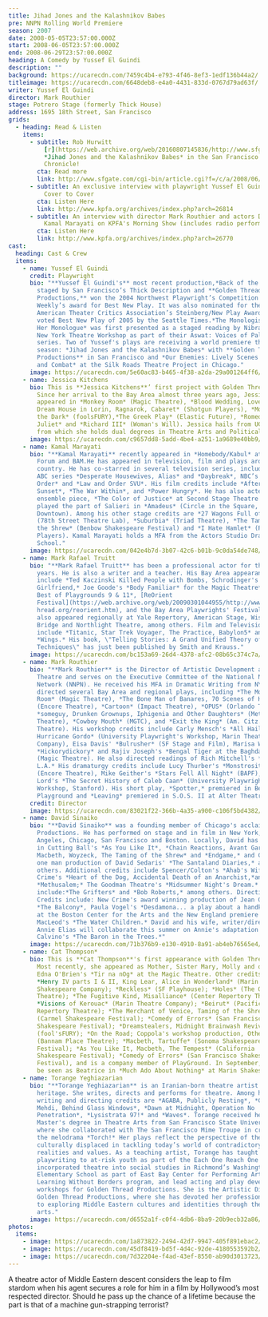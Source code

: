 ```yaml
---
title: Jihad Jones and the Kalashnikov Babes
pre: NNPN Rolling World Premiere
season: 2007
date: 2008-05-05T23:57:00.000Z
start: 2008-06-05T23:57:00.000Z
end: 2008-06-29T23:57:00.000Z
heading: A Comedy by Yussef El Guindi
description: ""
background: https://ucarecdn.com/7459c4b4-e793-4f46-8ef3-1edf136b44a2/
titleimage: https://ucarecdn.com/6648deb8-e4a0-4431-833d-0767d79ad63f/
writer: Yussef El Guindi
director: Mark Routhier
stage: Potrero Stage (formerly Thick House)
address: 1695 18th Street, San Francisco
grids:
  - heading: Read & Listen
    items:
      - subtitle: Rob Hurwitt
          [r](https://web.archive.org/web/20160807145836/http://www.sfgate.com/cgi-bin/article.cgi?f=/c/a/2008/06/09/DD3D114O40.DTL)eviews
          *Jihad Jones and the Kalashnikov Babes* in the San Francisco
          Chronicle!
        cta: Read more
        link: http://www.sfgate.com/cgi-bin/article.cgi?f=/c/a/2008/06/09/DD3D114O40.DTL
      - subtitle: An exclusive interview with playwright Yussef El Guindi on KPFA's
          Cover to Cover
        cta: Listen Here
        link: http://www.kpfa.org/archives/index.php?arch=26814
      - subtitle: An interview with director Mark Routhier and actors David Sinaiko and
          Kamal Marayati on KPFA's Morning Show (includes radio performance!)
        cta: Listen Here
        link: http://www.kpfa.org/archives/index.php?arch=26770
cast:
  heading: Cast & Crew
  items:
    - name: Yussef El Guindi
      credit: Playwright
      bio: "**Yussef El Guindi's** most recent production,*Back of the Throat*, first
        staged by San Francisco’s Thick Description and **Golden Thread
        Productions,** won the 2004 Northwest Playwright’s Competition and LA
        Weekly’s award for Best New Play. It was also nominated for the 2006
        American Theater Critics Association’s Steinberg/New Play Award, and was
        voted Best New Play of 2005 by the Seattle Times.*The Monologist Suffers
        Her Monologue* was first presented as a staged reading by Nibras and the
        New York Theatre Workshop as part of their Aswat: Voices of Palestine
        series. Two of Yussef's plays are receiving a world premiere this
        season: *Jihad Jones and the Kalashnikov Babes* with **Golden Thread
        Productions** in San Francisco and *Our Enemies: Lively Scenes of Love
        and Combat* at the Silk Roads Theatre Project in Chicago."
      image: https://ucarecdn.com/5e60ac83-b465-4f38-a2da-29a001264ff6/
    - name: Jessica Kitchens
      bio: This is **Jessica Kitchens**’ first project with Golden Thread Productions.
        Since her arrival to the Bay Area almost three years ago, Jessica has
        appeared in *Monkey Room* (Magic Theatre), *Blood Wedding, Love is a
        Dream House in Lorin, Ragnarok, Cabaret* (Shotgun Players), *Monster in
        the Dark* (foolsFURY),*The Greek Play* (Elastic Future), *Romeo &
        Juliet* and *Richard III* (Woman's Will). Jessica hails from UC Davis,
        from which she holds dual degrees in Theatre Arts and Political Theory.
      image: https://ucarecdn.com/c9657dd8-5add-4be4-a251-1a9689e40bb9/
    - name: Kamal Marayati
      bio: "**Kamal Marayati** recently appeared in *Homebody/Kabul* at the Mark Taper
        Forum and BAM.He has appeared in television, film and plays around the
        country. He has co-starred in several television series, including the
        ABC series *Desperate Housewives, Alias* and *Daybreak*, NBC’s *Law and
        Order* and *Law and Order SVU*. His film credits include *After the
        Sunset*, *The War Within*, and *Power Hungry*. He has also acted in the
        ensemble piece, *The Color of Justice* at Second Stage Theatre and
        played the part of Salieri in *Amadeus* (Circle in the Square,
        Downtown). Among his other stage credits are *27 Wagons Full of Cotton*
        (78th Street Theatre Lab), *Suburbia* (Triad Theatre), *The Taming of
        the Shrew* (Benbow Shakespeare Festival) and *I Hate Hamlet* (Palo Alto
        Players). Kamal Marayati holds a MFA from the Actors Studio Drama
        School."
      image: https://ucarecdn.com/042e4b7d-3b07-42c6-b01b-9c0da54de748/
    - name: Mark Rafael Truitt
      bio: "**Mark Rafael Truitt** has been a professional actor for the past 25
        years. He is also a writer and a teacher. His Bay Area appearances
        include *Ted Kaczinski Killed People with Bombs, Schrodinger's
        Girlfriend,* Joe Goode's *Body Familiar* for the Magic Theatre*, The
        Best of Playgrounds 9 & 11*, [ReOrient
        Festival](https://web.archive.org/web/20090301044955/http://www.goldent\
        hread.org/reorient.htm), and the Bay Area Playwrights' Festival. He has
        also appeared regionally at Yale Repertory, American Stage, Wisdom
        Bridge and Northlight Theatre, among others. Film and Television credits
        include *Titanic, Star Trek Voyager, The Practice, Babylon5* and
        *Wings.* His book, \"Telling Stories: A Grand Unified Theory of Acting
        Techniques\" has just been published by Smith and Krauss."
      image: https://ucarecdn.com/bc153a69-26d4-4378-afc2-08b65c374c7a/
    - name: Mark Routhier
      bio: "**Mark Routhier** is the Director of Artistic Development at the Magic
        Theatre and serves on the Executive Committee of the National New Play
        Network (NNPN). He received his MFA in Dramatic Writing from NYU. He has
        directed several Bay Area and regional plays, including *The Monkey
        Room* (Magic Theatre), *The Bone Man of Banares, 70 Scenes of Halloween*
        (Encore Theatre), *Cartoon* (Impact Theatre), *OPUS* (Orlando Theatre),
        *someguy, Drunken Grownups, Iphigenia and Other Daughters* (Mettle
        Theatre), *Cowboy Mouth* (MGTC), and *Exit the King* (Am. Citz.
        Theatre). His workshop credits include Carly Mensch's *All Hail
        Hurricane Gordo* (University Playwright's Workshop, Marin Theatre
        Company), Eisa Davis' *Bulrusher* (SF Stage and Film), Marisa Wegrzyn's
        *Hickorydickory* and Rajiv Joseph's *Bengal Tiger at the Baghdad Zoo*
        (Magic Theatre). He also directed readings of Rich Mitchell's *Brecht in
        L.A.* His dramaturgy credits include Lucy Thurber's *Monstrosity*
        (Encore Theatre), Mike Geither's *Stars Fell All Night* (BAPF), Tim
        Lord's *The Secret History of Caleb Caan* (University Playwright's
        Workshop, Stanford). His short play, *Spotter,* premiered in Best of
        Playground and *Leaving* premiered in S.O.S. II at Alter Theatre."
      credit: Director
      image: https://ucarecdn.com/83021f22-366b-4a35-a900-c106f5bd4382/
    - name: David Sinaiko
      bio: "**David Sinaiko** was a founding member of Chicago's acclaimed New Crime
        Productions. He has performed on stage and in film in New York, Los
        Angeles, Chicago, San Francisco and Boston. Locally, David has appeared
        in Cutting Ball's *As You Like It*, *Chain Reactions, Avant Gardarama,
        Macbeth, Woyzeck, The Taming of the Shrew* and *Endgame,* and C.A.F.E.'s
        one man production of David Sedaris' *The Santaland Diaries,* among
        others. Additional credits include Spencer/Colton's *Ahab's Wife;* New
        Crime's *Heart of the Dog, Accidental Death of an Anarchist,*and
        *Methusalem;* The Goodman Theatre's *Midsummer Night's Dream.* Films
        include:*The Grifters* and *Bob Roberts,* among others. Directing
        Credits include: New Crime's award winning production of Jean Genet's
        *The Balcony*, Paula Vogel's *Desdamona... a play about a handkerchief*
        at the Boston Center for the Arts and the New England premiere of Wendy
        MacLeod's *The Water Children.* David and his wife, writer/director
        Annie Elias will collaborate this summer on Annie's adaptation of Italo
        Calvino's *The Baron in the Trees.*"
      image: https://ucarecdn.com/71b376b9-e130-4910-8a91-ab4eb76565e4/
    - name: Cat Thompson*
      bio: This is **Cat Thompson**'s first appearance with Golden Thread Productions.
        Most recently, she appeared as Mother, Sister Mary, Molly and others in
        Edna O'Brien's *Tir na nOg* at the Magic Theatre. Other credits include
        *Henry IV parts I & II, King Lear, Alice in Wonderland* (Marin
        Shakespeare Company); *Reckless* (SF Playhouse); *Holes* (The Orpheum
        Theatre); *The Fugitive Kind, Misalliance* (Center Repertory Theatre);
        *Visions of Kerouac* (Marin Theatre Company); *Beirut* (Pacific
        Repertory Theatre); *The Merchant of Venice, Taming of the Shrew*
        (Carmel Shakespeare Festival); *Comedy of Errors* (San Francisco
        Shakespeare Festival); *Dreamstealers, Midnight Brainwash Revival*
        (fool'sFURY); *On the Road; Coppola's workshop production, Othello*
        (Bannam Place Theatre); *Macbeth, Tartuffe* (Sonoma Shakespeare
        Festival); *As You Like It, Macbeth, The Tempest* (California
        Shakespeare Festival); *Comedy of Errors* (San Francisco Shakespeare
        Festival), and is a company member of PlayGround. In September, she can
        be seen as Beatrice in *Much Ado About Nothing* at Marin Shakespeare.
    - name: Torange Yeghiazarian
      bio: "**Torange Yeghiazarian** is an Iranian-born theatre artist of Armenian
        heritage. She writes, directs and performs for theatre. Among her
        writing and directing credits are *AGABA, Publicly Resting*, *Call Me
        Mehdi, Behind Glass Windows*, *Dawn at Midnight, Operation No
        Penetration*, *Lysistrata 97!* and *Waves*. Torange received her
        Master's degree in Theatre Arts from San Francisco State University
        where she collaborated with The San Francisco Mime Troupe in creating
        the melodrama *Torch!* Her plays reflect the perspective of the
        culturally displaced in tackling today’s world of contradictory
        realities and values. As a teaching artist, Torange has taught
        playwriting to at-risk youth as part of the Each One Reach One program,
        incorporated theatre into social studies in Richmond’s Washington
        Elementary School as part of East Bay Center for Performing Arts’
        Learning Without Borders program, and lead acting and play development
        workshops for Golden Thread Productions. She is the Artistic Director of
        Golden Thread Productions, where she has devoted her professional life
        to exploring Middle Eastern cultures and identities through theatre
        arts."
      image: https://ucarecdn.com/d6552a1f-c0f4-4db6-8ba9-20b9ecb32a86/
photos:
  items:
    - image: https://ucarecdn.com/1a873822-2494-42d7-9947-405f891ebac2/
    - image: https://ucarecdn.com/45df8419-bd5f-4d4c-92de-4180553592b2/
    - image: https://ucarecdn.com/7d32204e-f4ad-43ef-8550-ab90d3013723/
---
```

A theatre actor of Middle Eastern descent considers the leap to film stardom when his agent secures a role for him in a film by Hollywood’s most respected director. Should he pass up the chance of a lifetime because the part is that of a machine gun-strapping terrorist?